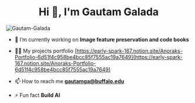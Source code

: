 <h1 align="center">Hi 👋, I'm Gautam Galada</h1>
<p align="left"> <img src="https://komarev.com/ghpvc/?username=anorak-7&label=Profile%20views&color=0e75b6&style=flat" alt="Gautam-Galada" /> </p>

- 🔭 I’m currently working on **Image feature preservation and code books**

- 👨‍💻 My projects portfolio [https://early-spark-167.notion.site/Anoraks-Portfolio-6d51f4c958be4bcc85f7555ac19a7649](https://early-spark-167.notion.site/Anoraks-Portfolio-6d51f4c958be4bcc85f7555ac19a7649)

- 📫 How to reach me **gautamga@buffalo.edu**

- ⚡ Fun fact **Build AI**
